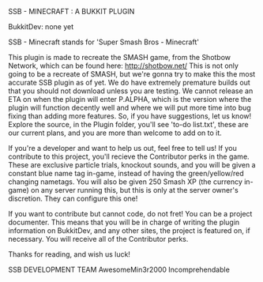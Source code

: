 SSB - MINECRAFT : A BUKKIT PLUGIN

BukkitDev: none yet

SSB - Minecraft stands for 'Super Smash Bros - Minecraft'

This plugin is made to recreate the SMASH game, from the Shotbow Network, which can be found here: http://shotbow.net/
This is not only going to be a recreate of SMASH, but we're gonna try to make this the most accurate SSB plugin as of
yet. We do have extremely premature builds out that you should not download unless you are testing. We cannot release an
ETA on when the plugin will enter P.ALPHA, which is the version where the plugin will function decently well and where we
will put more time into bug fixing than adding more features. So, if you have suggestions, let us know! Explore the
source, in the Plugin folder, you'll see 'to-do list.txt', these are our current plans, and you are more than welcome to
add on to it.

If you're a developer and want to help us out, feel free to tell us! If you contribute to this project, you'll recieve the
Contributor perks in the game. These are exclusive particle trials, knockout sounds, and you will be given a constant
blue name tag in-game, instead of having the green/yellow/red changing nametags. You will also be given 250 Smash XP
(the currency in-game) on any server running this, but this is only at the server owner's discretion. They can configure
this one!

If you want to contribute but cannot code, do not fret! You can be a project documenter. This means that you will be
in charge of writing the plugin information on BukkitDev, and any other sites, the project is featured on, if necessary.
You will receive all of the Contributor perks.

Thanks for reading, and wish us luck!


SSB DEVELOPMENT TEAM
AwesomeMin3r2000
Incomprehendable
